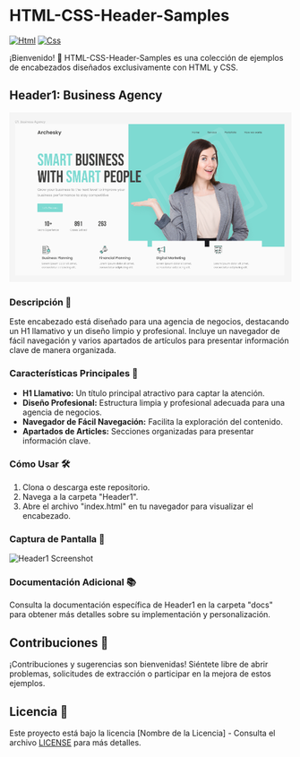 # HTML-CSS-Header-Samples

[![Html](https://img.shields.io/badge/HTML-white?style=for-the-badge&logo=html5&logoColor=white&labelColor=black&color=%23E34F26)]()
[![Css](https://img.shields.io/badge/css-white?style=for-the-badge&logo=css3&logoColor=white&labelColor=black&color=blue)]()

¡Bienvenido! 🚀 HTML-CSS-Header-Samples es una colección de ejemplos de encabezados diseñados exclusivamente con HTML y CSS.

## Header1: Business Agency

![Header1](Header1/img/Business_Agency.png)

### Descripción 📝

Este encabezado está diseñado para una agencia de negocios, destacando un H1 llamativo y un diseño limpio y profesional. Incluye un navegador de fácil navegación y varios apartados de artículos para presentar información clave de manera organizada.

### Características Principales 🌟

- **H1 Llamativo:** Un título principal atractivo para captar la atención.
- **Diseño Profesional:** Estructura limpia y profesional adecuada para una agencia de negocios.
- **Navegador de Fácil Navegación:** Facilita la exploración del contenido.
- **Apartados de Articles:** Secciones organizadas para presentar información clave.

### Cómo Usar 🛠️

1. Clona o descarga este repositorio.
2. Navega a la carpeta "Header1".
3. Abre el archivo "index.html" en tu navegador para visualizar el encabezado.

### Captura de Pantalla 📸

![Header1 Screenshot](Header1/docs/screenshots/header1-screenshot.png)

### Documentación Adicional 📚

Consulta la documentación específica de Header1 en la carpeta "docs" para obtener más detalles sobre su implementación y personalización.

## Contribuciones 🤝

¡Contribuciones y sugerencias son bienvenidas! Siéntete libre de abrir problemas, solicitudes de extracción o participar en la mejora de estos ejemplos.

## Licencia 📜

Este proyecto está bajo la licencia [Nombre de la Licencia] - Consulta el archivo [LICENSE](LICENSE) para más detalles.
